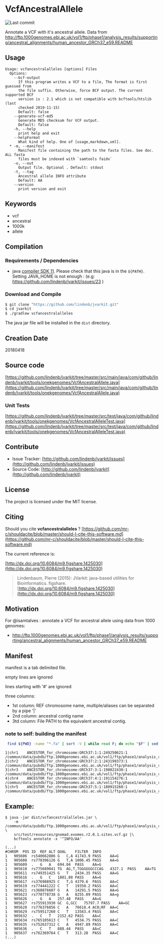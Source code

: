 # VcfAncestralAllele

![Last commit](https://img.shields.io/github/last-commit/lindenb/jvarkit.png)

Annotate a VCF with it's ancestral allele. Data from http://ftp.1000genomes.ebi.ac.uk/vol1/ftp/phase1/analysis_results/supporting/ancestral_alignments/human_ancestor_GRCh37_e59.README


## Usage

```
Usage: vcfancestralalleles [options] Files
  Options:
    --bcf-output
      If this program writes a VCF to a file, The format is first guessed from 
      the file suffix. Otherwise, force BCF output. The current supported BCF 
      version is : 2.1 which is not compatible with bcftools/htslib (last 
      checked 2019-11-15)
      Default: false
    --generate-vcf-md5
      Generate MD5 checksum for VCF output.
      Default: false
    -h, --help
      print help and exit
    --helpFormat
      What kind of help. One of [usage,markdown,xml].
  * -m, --manifest
      Manifest file containing the path to the fasta files. See doc. ALL fasta 
      files must be indexed with `samtools faidx`
    -o, --out
      Output file. Optional . Default: stdout
    -t, --tag
      Ancestral allele INFO attribute
      Default: AA
    --version
      print version and exit

```


## Keywords

 * vcf
 * ancestral
 * 1000k
 * allele


## Compilation

### Requirements / Dependencies

* java [compiler SDK 11](https://jdk.java.net/11/). Please check that this java is in the `${PATH}`. Setting JAVA_HOME is not enough : (e.g: https://github.com/lindenb/jvarkit/issues/23 )


### Download and Compile

```bash
$ git clone "https://github.com/lindenb/jvarkit.git"
$ cd jvarkit
$ ./gradlew vcfancestralalleles
```

The java jar file will be installed in the `dist` directory.


## Creation Date

20180418

## Source code 

[https://github.com/lindenb/jvarkit/tree/master/src/main/java/com/github/lindenb/jvarkit/tools/onekgenomes/VcfAncestralAllele.java](https://github.com/lindenb/jvarkit/tree/master/src/main/java/com/github/lindenb/jvarkit/tools/onekgenomes/VcfAncestralAllele.java)

### Unit Tests

[https://github.com/lindenb/jvarkit/tree/master/src/test/java/com/github/lindenb/jvarkit/tools/onekgenomes/VcfAncestralAlleleTest.java](https://github.com/lindenb/jvarkit/tree/master/src/test/java/com/github/lindenb/jvarkit/tools/onekgenomes/VcfAncestralAlleleTest.java)


## Contribute

- Issue Tracker: [http://github.com/lindenb/jvarkit/issues](http://github.com/lindenb/jvarkit/issues)
- Source Code: [http://github.com/lindenb/jvarkit](http://github.com/lindenb/jvarkit)

## License

The project is licensed under the MIT license.

## Citing

Should you cite **vcfancestralalleles** ? [https://github.com/mr-c/shouldacite/blob/master/should-I-cite-this-software.md](https://github.com/mr-c/shouldacite/blob/master/should-I-cite-this-software.md)

The current reference is:

[http://dx.doi.org/10.6084/m9.figshare.1425030](http://dx.doi.org/10.6084/m9.figshare.1425030)

> Lindenbaum, Pierre (2015): JVarkit: java-based utilities for Bioinformatics. figshare.
> [http://dx.doi.org/10.6084/m9.figshare.1425030](http://dx.doi.org/10.6084/m9.figshare.1425030)


## Motivation

For @isamtalves : annotate a VCF for ancestral allele using data from 1000 genomes: 

  * http://ftp.1000genomes.ebi.ac.uk/vol1/ftp/phase1/analysis_results/supporting/ancestral_alignments/human_ancestor_GRCh37_e59.README

## Manifest

manifest is a tab delimited file.

empty lines are ignored

lines starting with '#' are ignored

three columns:

  * 1st column: REF chromosome name, multiple/aliases can be separated by a pipe '|'
  * 2nd column: ancestral contig name
  * 3td column: File PATH to the equivalent ancestral contig.

### note to self: building the manifest

```bash
 find ${PWD} -name "*.fa" | sort -V | while read F; do echo "$F" | sed 's%/commun/data/pubdb/ftp.1000genomes.ebi.ac.uk/vol1/ftp/phase1/analysis_results/supporting/human_ancestor_GRCh37_e59/human_ancestor_%%' | sed 's/.fa//' | tr -d "\n" && echo -ne "\t" &&  head -n 1 $F | cut -c 2- | tr -d '\n' && echo -en "\t" && echo $F  ; done | sed 's/^\([^\t]*\)/\1|chr\1/'
```

```
1|chr1    ANCESTOR_for_chromosome:GRCh37:1:1:249250621:1   /commun/data/pubdb/ftp.1000genomes.ebi.ac.uk/vol1/ftp/phase1/analysis_results/supporting/human_ancestor_GRCh37_e59/human_ancestor_1.fa
2|chr2    ANCESTOR_for_chromosome:GRCh37:2:1:243199373:1   /commun/data/pubdb/ftp.1000genomes.ebi.ac.uk/vol1/ftp/phase1/analysis_results/supporting/human_ancestor_GRCh37_e59/human_ancestor_2.fa
3|chr3    ANCESTOR_for_chromosome:GRCh37:3:1:198022430:1   /commun/data/pubdb/ftp.1000genomes.ebi.ac.uk/vol1/ftp/phase1/analysis_results/supporting/human_ancestor_GRCh37_e59/human_ancestor_3.fa
4|chr4    ANCESTOR_for_chromosome:GRCh37:4:1:191154276:1   /commun/data/pubdb/ftp.1000genomes.ebi.ac.uk/vol1/ftp/phase1/analysis_results/supporting/human_ancestor_GRCh37_e59/human_ancestor_4.fa
5|chr5    ANCESTOR_for_chromosome:GRCh37:5:1:180915260:1   /commun/data/pubdb/ftp.1000genomes.ebi.ac.uk/vol1/ftp/phase1/analysis_results/supporting/human_ancestor_GRCh37_e59/human_ancestor_5.fa
```

## Example:

```
$ java -jar dist/vcfancestralalleles.jar \
	-m /commun/data/pubdb/ftp.1000genomes.ebi.ac.uk/vol1/ftp/phase1/analysis_results/supporting/human_ancestor_GRCh37_e59/manifest.mf \
	src/test/resources/gnomad.exomes.r2.0.1.sites.vcf.gz |\
	bcftools annotate -x '^INFO/AA'

(...)
#CHROM	POS	ID	REF	ALT	QUAL	FILTER	INFO
1	905606	rs540662886	G	C,A	41743.9	PASS	AA=G
1	905608	rs770396126	G	T,A	1006.45	PASS	AA=G
1	905609	.	G	A	694.04	PASS	AA=G
1	905610	rs775689041	TG	AG,T,TGGGGGGCCCAG	4327.1	PASS	AA=TG
1	905611	rs749351425	G	T	2434.35	PASS	AA=G
1	905616	.	G	C	1801.88	PASS	AA=G
1	905617	rs376988925	C	T,G	4379.6	PASS	AA=C
1	905619	rs774441222	C	T	19350.2	PASS	AA=C
1	905621	rs368876607	G	A	14291.5	PASS	AA=G
1	905623	rs770778738	G	A	8255.09	PASS	AA=g
1	905626	.	G	A	257.48	PASS	AA=G
1	905627	rs755913930	GC	G,GCC	75797.7	PASS	AA=GC
1	905628	rs776376856	C	A	76618.4	AC0;RF	AA=C
1	905629	rs759517260	C	T	13583.4	PASS	AA=C
1	905632	.	C	T	2152.62	PASS	AA=C
1	905634	rs765105613	C	T	4534.75	PASS	AA=C
1	905635	rs752637312	C	A	4947.89	PASS	AA=C
1	905636	.	C	T	888.44	PASS	AA=C
1	905637	rs762369764	C	T	313.28	PASS	AA=C
(...)
```


